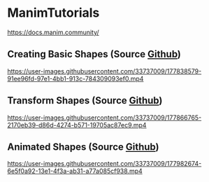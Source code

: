 # ManimTutorials
https://docs.manim.community/

## Creating Basic Shapes (Source [Github](https://github.com/EmrePbu/ManimTutorials/blob/main/project/BasicShapes.ipynb))

https://user-images.githubusercontent.com/33737009/177838579-91ee96fd-97e1-4bb1-913c-784309093ef0.mp4

## Transform Shapes (Source [Github](https://github.com/EmrePbu/ManimTutorials/blob/main/project/TransformShapes.ipynb))

https://user-images.githubusercontent.com/33737009/177866765-2170eb39-d86d-4274-b571-19705ac87ec9.mp4

## Animated Shapes (Source [Github](https://github.com/EmrePbu/ManimTutorials/blob/main/project/AnimatedShape.ipynb))

https://user-images.githubusercontent.com/33737009/177982674-6e5f0a92-13e1-4f3a-ab31-a77a085cf938.mp4

